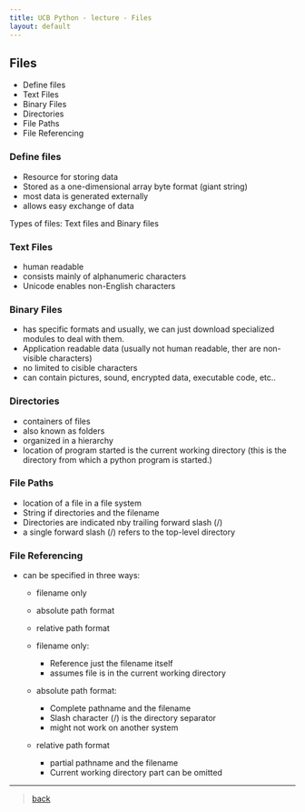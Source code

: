 ```yaml
---
title: UCB Python - lecture - Files 
layout: default
---
```


## Files

* Define files
* Text Files
* Binary Files
* Directories
* File Paths
* File Referencing

### Define files

* Resource for storing data
* Stored as a one-dimensional array byte format (giant string)
* most data is generated externally
* allows easy exchange of data

Types of files: Text files and Binary files

### Text Files

* human readable
* consists mainly of alphanumeric characters
* Unicode enables non-English characters

### Binary Files

* has specific formats and usually, we can just download specialized modules to deal with them.
* Application readable data (usually not human readable, ther are non-visible characters)
* no limited to cisible characters
* can contain pictures, sound, encrypted data, executable code, etc..

### Directories

* containers of files
* also known as folders
* organized in a hierarchy
* location of program started is the current working directory (this is the directory from which a python program is started.)

### File Paths

* location of a file in a file system 
* String if directories and the filename
* Directories are indicated nby trailing forward slash (/)
* a single forward slash (/) refers to the top-level directory

### File Referencing

* can be specified in three ways: 
  * filename only
  * absolute path format
  * relative path format

  * filename only:
    * Reference just the filename itself
    * assumes file is in the current working directory

  * absolute path format:
    * Complete pathname and the filename
    * Slash character (/) is the directory separator
    * might not work on another system

  * relative path format
    * partial pathname and the filename
    * Current working directory part can be omitted

---

> [back](./index.html)

